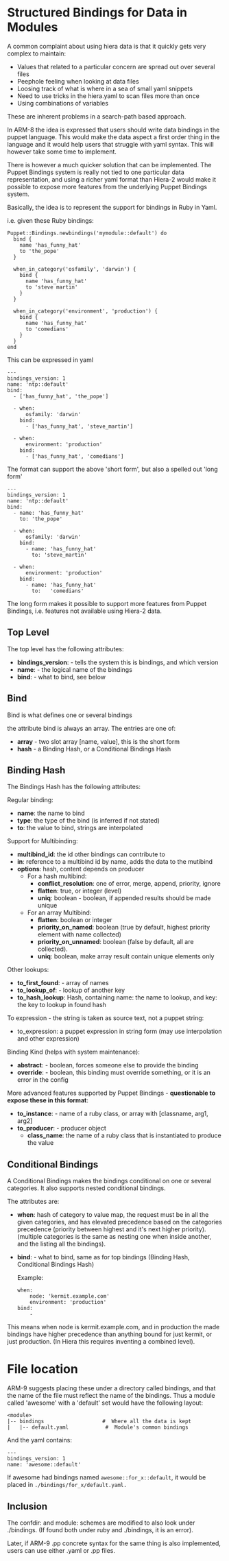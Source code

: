 Structured Bindings for Data in  Modules
===

A common complaint about using hiera data is that it quickly gets very complex to maintain:

* Values that related to a particular concern are spread out over several files
* Peephole feeling when looking at data files
* Loosing track of what is where in a sea of small yaml snippets
* Need to use tricks in the hiera.yaml to scan files more than once
* Using combinations of variables

These are inherent problems in a search-path based approach.

In ARM-8 the idea is expressed that users should write data bindings in the puppet language.
This would make the data aspect a first order thing in the language and it would help users that struggle with yaml syntax. This will however take some time to implement.

There is however a much quicker solution that can be implemented. The Puppet Bindings system is really not tied to one particular data representation, and using a richer yaml format than Hiera-2 would make it possible to expose more features from the underlying Puppet Bindings system.

Basically, the idea is to represent the support for bindings in Ruby in Yaml.

i.e. given these Ruby bindings:

    Puppet::Bindings.newbindings('mymodule::default') do
      bind {
        name 'has_funny_hat'
        to 'the_pope'
      }
      
      when_in_category('osfamily', 'darwin') {
        bind {
          name 'has_funny_hat'
          to 'steve martin'
        }
      }
      
      when_in_category('environment', 'production') {
        bind {
          name 'has_funny_hat'
          to 'comedians'
        }
      }
    end
    
This can be expressed in yaml

    ---
    bindings_version: 1
    name: 'ntp::default'
    bind:
      - ['has_funny_hat', 'the_pope']

      - when:
          osfamily: 'darwin'
        bind: 
          - ['has_funny_hat', 'steve_martin']

      - when:
          environment: 'production'
        bind:
          - ['has_funny_hat', 'comedians']
        
The format can support the above 'short form', but also a spelled out 'long form'

    ---
    bindings_version: 1
    name: 'ntp::default'
    bind:
      - name: 'has_funny_hat'
        to: 'the_pope'

      - when:
          osfamily: 'darwin'
        bind:
          - name: 'has_funny_hat'
            to: 'steve_martin'
          
      - when:
          environment: 'production'
        bind: 
          - name: 'has_funny_hat'
            to:   'comedians'

The long form makes it possible to support more features from Puppet Bindings, i.e. features not available using Hiera-2 data.

Top Level
---
The top level has the following attributes:

* **bindings_version**: - tells the system this is bindings, and which version
* **name**: - the logical name of the bindings
* **bind**: - what to bind, see below

Bind
---
Bind is what defines one or several bindings

the attribute bind is always an array. The entries are one of:

* **array** - two slot array [name, value], this is the short form
* **hash**  - a Binding Hash, or a Conditional Bindings Hash

Binding Hash
---
The Bindings Hash has the following attributes:

Regular binding:

* **name**: the name to bind 
* **type**: the type of the bind (is inferred if not stated)
* **to**:   the value to bind, strings are interpolated

Support for Multibinding:

* **multibind_id**: the id other bindings can contribute to
* **in**:   reference to a multibind id by name, adds the data to the mutibind
* **options**: hash, content depends on producer
  * For a hash multibind:
    * **conflict_resolution**: one of error, merge, append, priority, ignore
    * **flatten**: true, or integer (level)
    * **uniq**: boolean - boolean, if appended results should be made unique
  * For an array Multibind:
    * **flatten**: boolean or integer
    * **priority_on_named**: boolean (true by default, highest priority element with name collected)
    * **priority_on_unnamed**: boolean (false by default, all are collected).
    * **uniq**: boolean, make array result contain unique elements only

Other lookups:

* **to_first_found**: - array of names
* **to_lookup_of**: - lookup of another key
* **to_hash_lookup**: Hash, containing name: the name to lookup, and key: the key to lookup in found hash

To expression - the string is taken as source text, not a puppet string:

* to_expression: a puppet expression in string form (may use interpolation and other expression)

Binding Kind (helps with system maintenance):

* **abstract**: - boolean, forces someone else to provide the binding
* **override**: - boolean, this binding must override something, or it is an error in the config

More advanced features supported by Puppet Bindings - **questionable to expose these in this format**:

* **to_instance**: - name of a ruby class, or array with [classname, arg1, arg2]
* **to_producer**: - producer object
  * **class_name**: the name of a ruby class that is instantiated to produce the value 


Conditional Bindings
---
A Conditional Bindings makes the bindings conditional on one or several categories.
It also supports nested conditional bindings.

The attributes are:

* **when**: hash of category to value map, the request must be in all the given categories, and has
  elevated precedence based on the categories precedence (priority between highest and it's next 
  higher priority). (multiple categories is the same as nesting one when inside another, and the 
  listing all the bindings).
* **bind**: - what to bind, same as for top bindings (Binding Hash, Conditional Bindings Hash)

  
  Example:
      
      when:
          node: 'kermit.example.com'
          environment: 'production'
      bind:
          - 

This means when node is kermit.example.com, and in production the made bindings have higher precedence than anything bound for just kermit, or just production. (In Hiera this requires inventing a combined level).

File location
===
ARM-9 suggests placing these under a directory called bindings, and that the name of the file must reflect the name of the bindings. Thus a module called 'awesome' with a 'default' set would have
the following layout:

    <module>
    |-- bindings                   #  Where all the data is kept
    |   |-- default.yaml            #  Module's common bindings

And the yaml contains:

    ---
    bindings_version: 1
    name: 'awesome::default'

If awesome had bindings named `awesome::for_x::default`, it would be placed in `./bindings/for_x/default.yaml.`
    
Inclusion
---
The confdir: and module: schemes are modified to also look under ./bindings. (If found both under ruby and ./bindings, it is an error). 

Later, if ARM-9 .pp concrete syntax for the same thing is also implemented, users can use either .yaml or .pp files.

 